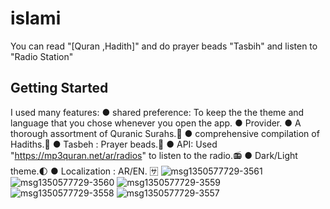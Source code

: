 # islami

You can read "[Quran ,Hadith]" and do prayer beads "Tasbih" and listen to "Radio Station"

## Getting Started

I used many features:
● shared preference: To keep the the theme and language that you chose whenever you open the app.
● Provider.
● A thorough assortment of Quranic Surahs.📖
● comprehensive compilation of Hadiths.📜
● Tasbeh : Prayer beads.📿
● API: Used "https://mp3quran.net/ar/radios" to listen to the radio.📻 
● Dark/Light theme.🌓
● Localization : AR/EN. 🈂
![msg1350577729-3561](https://github.com/salmahossam094/islami/assets/90824795/bfce88a5-b01e-42da-882c-f9cf4955cd5d)
![msg1350577729-3560](https://github.com/salmahossam094/islami/assets/90824795/b5035253-319c-46bb-aadf-46e4d1ac5ea0)
![msg1350577729-3559](https://github.com/salmahossam094/islami/assets/90824795/c17e58ce-1e39-4670-8d57-e40a262dd586)
![msg1350577729-3558](https://github.com/salmahossam094/islami/assets/90824795/372a1150-cc06-45af-bc1d-6e1fce161171)
![msg1350577729-3557](https://github.com/salmahossam094/islami/assets/90824795/47553278-90ca-4557-bd91-9b3871318dd4)

